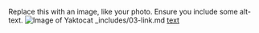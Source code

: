 Replace this with an image, like your photo. Ensure you include some alt-text.
![Image of Yaktocat](https://octodex.github.com/images/yaktocat.png)
_includes/03-link.md
[text](https://example.com)
